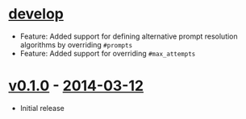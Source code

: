 # [develop](https://github.com/adhearsion/adhearsion-ivr)
  * Feature: Added support for defining alternative prompt resolution algorithms by overriding `#prompts`
  * Feature: Added support for overriding `#max_attempts`

# [v0.1.0](https://github.com/adhearsion/adhearsion-ivr/compare/2c7ff73f5d6471be23e291c7d6c7b61d0128e09a...0.1.0) - [2014-03-12](https://rubygems.org/gems/adhearsion-ivr/versions/0.1.0)
  * Initial release
